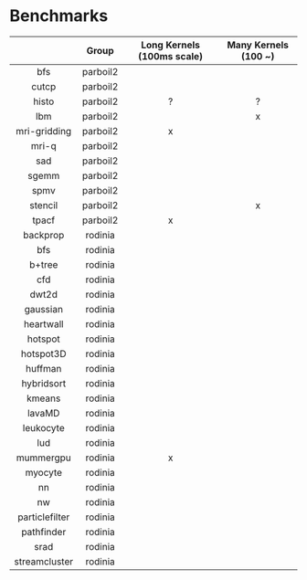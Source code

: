 # Benchmarks


|   | Group | Long Kernels (100ms scale) | Many Kernels (100 ~) |
| :-: | :-: | :-: | :-: |
| bfs            | parboil2 |   |   |
| cutcp          | parboil2 |   |   |
| histo          | parboil2 | ? | ? |
| lbm            | parboil2 |   | x |
| mri-gridding   | parboil2 | x |   |
| mri-q          | parboil2 |   |   |
| sad            | parboil2 |   |   |
| sgemm          | parboil2 |   |   |
| spmv           | parboil2 |   |   |
| stencil        | parboil2 |   | x |
| tpacf          | parboil2 | x |   |
| backprop       | rodinia  |   |   |
| bfs            | rodinia  |   |   |
| b+tree         | rodinia  |   |   |
| cfd            | rodinia  |   |   |
| dwt2d          | rodinia  |   |   |
| gaussian       | rodinia  |   |   |
| heartwall      | rodinia  |   |   |
| hotspot        | rodinia  |   |   |
| hotspot3D      | rodinia  |   |   |
| huffman        | rodinia  |   |   |
| hybridsort     | rodinia  |   |   |
| kmeans         | rodinia  |   |   |
| lavaMD         | rodinia  |   |   |
| leukocyte      | rodinia  |   |   |
| lud            | rodinia  |   |   |
| mummergpu      | rodinia  | x |   |
| myocyte        | rodinia  |   |   |
| nn             | rodinia  |   |   |
| nw             | rodinia  |   |   |
| particlefilter | rodinia  |   |   |
| pathfinder     | rodinia  |   |   |
| srad           | rodinia  |   |   |
| streamcluster  | rodinia  |   |   |
